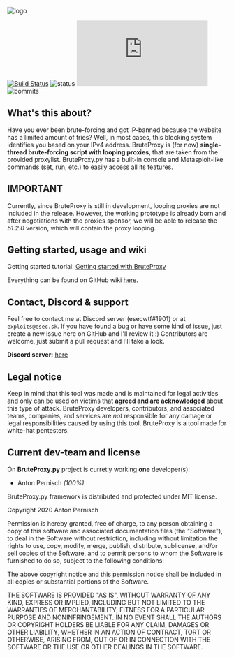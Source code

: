 ![logo](https://storage.esec.sk/saved_data/282922.png)

[![Build Status](https://travis-ci.com/esec-exploits/bruteproxy.py.svg?branch=main)](https://travis-ci.com/esec-exploits/bruteproxy.py) ![status](https://img.shields.io/badge/status-beta-blue) ![Issues](https://img.shields.io/github/issues/esec-exploits/bruteproxy.py) ![commits](https://img.shields.io/github/commits-since/esec-exploits/bruteproxy.py/b1.1.0)

## What's this about?
Have you ever been brute-forcing and got IP-banned because the website has a limited amount of tries? Well, in most cases, this blocking system identifies you based on your IPv4 address. BruteProxy is (for now) **single-thread brute-forcing script with looping proxies**, that are taken from the provided proxylist. BruteProxy.py has a built-in console and Metasploit-like commands (set, run, etc.) to easily access all its features.

## IMPORTANT
Currently, since BruteProxy is still in development, looping proxies are not included in the release. However, the working prototype is already born and after negotiations with the proxies sponsor, we will be able to release the *b1.2.0* version, which will contain the proxy looping.

## Getting started, usage and wiki
Getting started tutorial: [Getting started with BruteProxy](https://github.com/esec-exploits/bruteproxy.py/wiki/Getting-started)

Everything can be found on GitHub wiki [here](https://github.com/esec-exploits/bruteproxy.py/wiki).

## Contact, Discord & support
Feel free to contact me at Discord server (esecwtf#1901) or at `exploits@esec.sk`. If you have found a bug or have some kind of issue, just create a new issue here on GitHub and I'll review it :)
Contributors are welcome, just submit a pull request and I'll take a look.

**Discord server:** [here](https://discord.gg/ktRUMu2yyF)

## Legal notice
Keep in mind that this tool was made and is maintained for legal activities and only can be used on victims that **agreed and are acknowledged** about this type of attack. BruteProxy developers, contributors, and associated teams, companies, and services are *not* responsible for any damage or legal responsibilities caused by using this tool. BruteProxy is a tool made for white-hat pentesters.

## Current dev-team and license
On **BruteProxy.py** project is curretly working **one** developer(s):
- Anton Pernisch *(100%)*

BruteProxy.py framework is distributed and protected under MIT license.

Copyright 2020 Anton Pernisch

Permission is hereby granted, free of charge, to any person obtaining a copy of this software and associated documentation files (the "Software"), to deal in the Software without restriction, including without limitation the rights to use, copy, modify, merge, publish, distribute, sublicense, and/or sell copies of the Software, and to permit persons to whom the Software is furnished to do so, subject to the following conditions:

The above copyright notice and this permission notice shall be included in all copies or substantial portions of the Software.

THE SOFTWARE IS PROVIDED "AS IS", WITHOUT WARRANTY OF ANY KIND, EXPRESS OR IMPLIED, INCLUDING BUT NOT LIMITED TO THE WARRANTIES OF MERCHANTABILITY, FITNESS FOR A PARTICULAR PURPOSE AND NONINFRINGEMENT. IN NO EVENT SHALL THE AUTHORS OR COPYRIGHT HOLDERS BE LIABLE FOR ANY CLAIM, DAMAGES OR OTHER LIABILITY, WHETHER IN AN ACTION OF CONTRACT, TORT OR OTHERWISE, ARISING FROM, OUT OF OR IN CONNECTION WITH THE SOFTWARE OR THE USE OR OTHER DEALINGS IN THE SOFTWARE.
